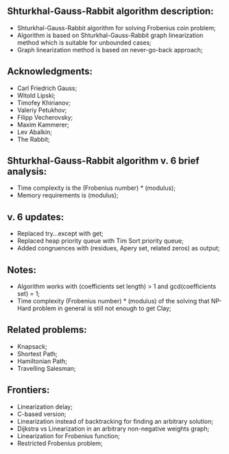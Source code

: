 ## Shturkhal-Gauss-Rabbit algorithm description:
* Shturkhal-Gauss-Rabbit algorithm for solving Frobenius coin problem;
* Algorithm is based on Shturkhal-Gauss-Rabbit graph linearization method which is suitable for unbounded cases;
* Graph linearization method is based on never-go-back approach;

## Acknowledgments:
* Carl Friedrich Gauss;
* Witold Lipski;
* Timofey Khirianov;
* Valeriy Petukhov;
* Filipp Vecherovsky;
* Maxim Kammerer;
* Lev Abalkin;
* The Rabbit;

## Shturkhal-Gauss-Rabbit algorithm v. 6 brief analysis:
* Time complexity is the (Frobenius number) * (modulus);
* Memory requirements is (modulus);

## v. 6 updates:
* Replaced try...except with get;
* Replaced heap priority queue with Tim Sort priority queue;
* Added congruences with (residues, Apery set, related zeros) as output;

## Notes:
* Algorithm works with (coefficients set length) > 1 and gcd(coefficients set) = 1;
* Time complexity (Frobenius number) * (modulus) of the solving that NP-Hard problem in general is still not enough to get Clay;

## Related problems:
* Knapsack;
* Shortest Path;
* Hamiltonian Path;
* Travelling Salesman;

## Frontiers:
* Linearization delay;
* C-based version;
* Linearization instead of backtracking for finding an arbitrary solution;
* Dijkstra vs Linearization in an arbitrary non-negative weights graph;
* Linearization for Frobenius function;
* Restricted Frobenius problem;
